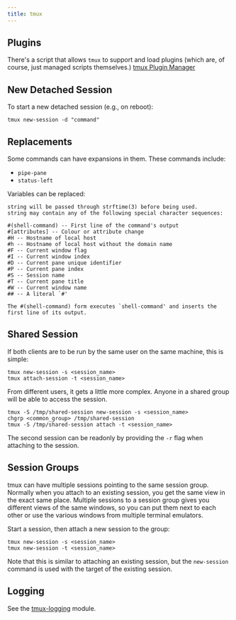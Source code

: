 ```yaml
---
title: tmux
---
```


## Plugins ##

There's a script that allows `tmux` to support and load plugins (which are, of
course, just managed scripts themselves.)  [tmux Plugin
Manager](https://github.com/tmux-plugins/tpm)

## New Detached Session ##

To start a new detached session (e.g., on reboot):

```
tmux new-session -d "command"
```

## Replacements ##

Some commands can have expansions in them.  These commands include:

* `pipe-pane`
* `status-left`

Variables can be replaced:

```
string will be passed through strftime(3) before being used.
string may contain any of the following special character sequences:

#(shell-command) -- First line of the command's output
#[attributes] -- Colour or attribute change
#H -- Hostname of local host
#h -- Hostname of local host without the domain name
#F -- Current window flag
#I -- Current window index
#D -- Current pane unique identifier
#P -- Current pane index
#S -- Session name
#T -- Current pane title
#W -- Current window name
## -- A literal `#'

The #(shell-command) form executes `shell-command' and inserts the first line of its output.
```

## Shared Session ##

If both clients are to be run by the same user on the same machine, this is
simple:

```
tmux new-session -s <session_name>
tmux attach-session -t <session_name>
```

From different users, it gets a little more complex.  Anyone in a shared group
will be able to access the session.

```
tmux -S /tmp/shared-session new-session -s <session_name>
chgrp <common_group> /tmp/shared-session
tmux -S /tmp/shared-session attach -t <session_name>
```

The second session can be readonly by providing the `-r` flag when attaching to
the session.

## Session Groups ##

tmux can have multiple sessions pointing to the same session group.  Normally
when you attach to an existing session, you get the same view in the exact same
place.  Multiple sessions to a session group gives you different views of the
same windows, so you can put them next to each other or use the various windows
from multiple terminal emulators.

Start a session, then attach a new session to the group:

```
tmux new-session -s <session_name>
tmux new-session -t <session_name>
```

Note that this is similar to attaching an existing session, but the
`new-session` command is used with the target of the existing session.

## Logging ##

See the [tmux-logging](https://github.com/tmux-plugins/tmux-logging) module.
